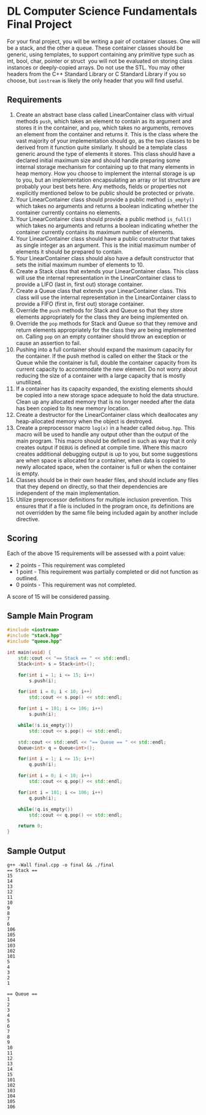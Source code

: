 DL Computer Science Fundamentals Final Project
==============================================

For your final project, you will be writing a pair of container
classes. One will be a stack, and the other a queue. These container
classes should be generic, using templates, to support containing any
primitive type such as int, bool, char, pointer or struct ­ you will
not be evaluated on storing class instances or deeply-copied
arrays. Do not use the STL. You may other headers from the C++
Standard Library or C Standard Library if you so choose, but
`iostream` is likely the only header that you will find useful.

Requirements
------------

1. Create an abstract base class called LinearContainer class with
   virtual methods `push`, which takes an element to contain as its
   argument and stores it in the container, and `pop`, which takes no
   arguments, removes an element from the container and returns
   it. This is the class where the vast majority of your
   implementation should go, as the two classes to be derived from it
   function quite similarly. It should be a template class generic
   around the type of elements it stores. This class should have a
   declared initial maximum size and should handle preparing some
   internal storage mechanism for containing up to that many elements
   in heap memory. How you choose to implement the internal storage is
   up to you, but an implementation encapsulating an array or list
   structure are probably your best bets here. Any methods, fields or
   properties not explicitly mentioned below to be public should be
   protected or private.
2. Your LinearContainer class should provide a public method
   `is_empty()` which takes no arguments and returns a boolean
   indicating whether the container currently contains no elements.
3. Your LinearContainer class should provide a public method
   `is_full()` which takes no arguments and returns a boolean
   indicating whether the container currently contains its maximum
   number of elements.
4. Your LinearContainer class should have a public constructor that
   takes as single integer as an argument. This is the initial maximum
   number of elements it should be prepared to contain.
5. Your LinearContainer class should also have a default constructor
   that sets the initial maximum number of elements to 10.
6. Create a Stack class that extends your LinearContainer class. This
   class will use the internal representation in the LinearContainer
   class to provide a LIFO (last in, first out) storage container.
7. Create a Queue class that extends your LinearContainer class. This
   class will use the internal representation in the LinearContainer
   class to provide a FIFO (first in, first out) storage container.
8. Override the `push` methods for Stack and Queue so that they store
   elements appropriately for the class they are being implemented on.
9. Override the `pop` methods for Stack and Queue so that they remove
   and return elements appropriately for the class they are being
   implemented on. Calling `pop` on an empty container should throw
   an exception or cause an assertion to fail.
10. Pushing into a full container should expand the maximum capacity
    for the container. If the push method is called on either the
    Stack or the Queue while the container is full, double the
    container capacity from its current capacity to accommodate the
    new element. Do not worry about reducing the size of a container
    with a large capacity that is mostly unutilized.
11. If a container has its capacity expanded, the existing elements
    should be copied into a new storage space adequate to hold the data
    structure. Clean up any allocated memory that is no longer needed
    after the data has been copied to its new memory location.
12. Create a destructor for the LinearContainer class which deallocates
    any heap-allocated memory when the object is destroyed.
13. Create a preprocessor macro `log(x)` in a header called
    `debug.hpp`. This macro will be used to handle any output other
    than the output of the main program. This macro should be defined
    in such as way that it only creates output if `DEBUG` is defined
    at compile time. Where this macro creates additional debugging
    output is up to you, but some suggestions are when space is
    allocated for a container, when data is copied to newly allocated
    space, when the container is full or when the container is empty.
14. Classes should be in their own header files, and should include
    any files that they depend on directly, so that their dependencies
    are independent of the main implementation.
15. Utilize preprocessor definitions for multiple inclusion
    prevention. This ensures that if a file is included in the program
    once, its definitions are not overridden by the same file being
    included again by another include directive.

Scoring
-------

Each of the above 15 requirements will be assessed with a point value:

* 2 points - This requirement was completed
* 1 point - This requirement was partially completed or did not function
as outlined.
* 0 points - This requirement was not completed.

A score of 15 will be considered passing.

Sample Main Program
-------------------

``` c++
#include <iostream>
#include "stack.hpp"
#include "queue.hpp"

int main(void) {
    std::cout << "== Stack == " << std::endl;
    Stack<int> s = Stack<int>();

    for(int i = 1; i <= 15; i++)
        s.push(i);

    for(int i = 0; i < 10; i++)
        std::cout << s.pop() << std::endl;

    for(int i = 101; i <= 106; i++)
        s.push(i);

    while(!s.is_empty())
        std::cout << s.pop() << std::endl;

    std::cout << std::endl << "== Queue == " << std::endl;
    Queue<int> q = Queue<int>();

    for(int i = 1; i <= 15; i++)
        q.push(i);

    for(int i = 0; i < 10; i++)
        std::cout << q.pop() << std::endl;

    for(int i = 101; i <= 106; i++)
        q.push(i);

    while(!q.is_empty())
        std::cout << q.pop() << std::endl;

    return 0;
}
```

Sample Output
-------------
``` shellsession
g++ -Wall final.cpp -o final && ./final
== Stack ==
15
14
13
12
11
10
9
8
7
6
106
105
104
103
102
101
5
4
3
2
1

== Queue ==
1
2
3
4
5
6
7
8
9
10
11
12
13
14
15
101
102
103
104
105
106
```

